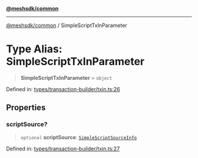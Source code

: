 [**@meshsdk/common**](../README.md)

***

[@meshsdk/common](../globals.md) / SimpleScriptTxInParameter

# Type Alias: SimpleScriptTxInParameter

> **SimpleScriptTxInParameter** = `object`

Defined in: [types/transaction-builder/txin.ts:26](https://github.com/MeshJS/mesh/blob/1abde1553cbd7cf2cf4e40197fc0de9e4a7d0f49/packages/mesh-common/src/types/transaction-builder/txin.ts#L26)

## Properties

### scriptSource?

> `optional` **scriptSource**: [`SimpleScriptSourceInfo`](SimpleScriptSourceInfo.md)

Defined in: [types/transaction-builder/txin.ts:27](https://github.com/MeshJS/mesh/blob/1abde1553cbd7cf2cf4e40197fc0de9e4a7d0f49/packages/mesh-common/src/types/transaction-builder/txin.ts#L27)
